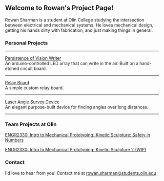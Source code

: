 ## Welcome to Rowan's Project Page!

Rowan Sharman is a student at Olin College studying the intersection between electrical and mechanical systems. He loves mechanical design, getting his hands dirty with fabrication, and just making things in general.


### Personal Projects
***
[Persistence of Vision Writer](https://rowansharman.github.io/POV/)  
An arduino-controlled LED array that can write in the air. Built on a hand-etched circuit board.
***

[Relay Board](https://rowansharman.github.io/RelayBoard/)  
A simple custom relay board.
***

[Laser Angle Survey Device](https://rowansharman.github.io/LaserAngle/)  
An elegant purpose-built device for finding angles over long distances.
***


### Team Projects at Olin
[ENGR2330: Intro to Mechanical Prototyping; Kinetic Sculpture: Safety in Numbers](https://rowansharman.github.io/MechProto1)

[ENGR2330: Intro to Mechanical Prototyping; Kinetic Sculpture 2 (WIP)](https://rowansharman.github.io/MechProto2)


### Contact

I'd love to hear from you! Contact me at [rowan.sharman@students.olin.edu](mailto:rowan.sharman@students.olin.edu)
